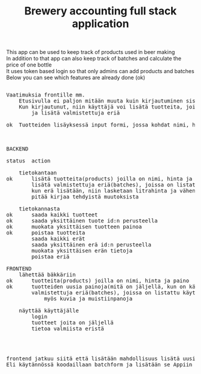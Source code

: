 <h1 align="center">Brewery accounting full stack application</h1>
<br>

This app can be used to keep track of products used in beer making
<br>
In addition to that app can also keep track of batches and calculate the price of one bottle
<br>
It uses token based login so that only admins can add products and batches
<br>
Below you can see which features are already done (ok)

<pre>

Vaatimuksia frontille mm.
	Etusivulla ei paljon mitään muuta kuin kirjautuminen sisään
	Kun kirjautunut, niin käyttäjä voi lisätä tuotteita, joita on ostanut
		ja lisätä valmistettuja eriä

ok	Tuotteiden lisäyksessä input formi, jossa kohdat nimi, hinta ja paino



BACKEND

status	action

	tietokantaan 
ok		lisätä tuotteita(products) joilla on nimi, hinta ja paino
		lisätä valmistettuja eriä(batches), joissa on listattu käytettyjen tuotteiden nimet ja painot
		kun erä lisätään, niin lasketaan litrahinta ja vähennetään tietokannasta käytetyt ainekset
		pitää kirjaa tehdyistä muutoksista
		
	tietokannasta 
ok		saada kaikki tuotteet
ok		saada yksittäinen tuote id:n perusteella
ok		muokata yksittäisen tuotteen painoa
ok		poistaa tuotteita
		saada kaikki erät
		saada yksittäinen erä id:n perusteella
		muokata yksittäisen erän tietoja
		poistaa eriä

FRONTEND
	lähettää bäkkäriin
ok		tuotteita(products) joilla on nimi, hinta ja paino
ok		tuotteiden uusia painoja(mitä on jäljellä, kun on käytetty)		
		valmistettuja eriä(batches), joissa on listattu käytettyjen tuotteiden nimet ja painot sekä ylimääräiset kulut
			myös kuvia ja muistiinpanoja
	
	näyttää käyttäjälle
		login
		tuotteet joita on jäljellä
		tietoa valmiista eristä
		



frontend jatkuu siitä että lisätään mahdollisuus lisätä uusi erä(batch)
Eli käytännössä koodaillaan batchform ja lisätään se Appiin johon tulee myös statet inputeille

</pre>
